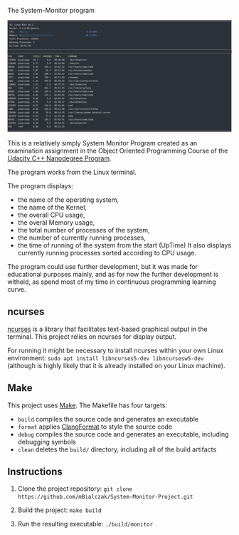 The System-Monitor program

![System Monitor](images/System_Monitor2.png)

This is a relatively simply System Monitor Program created as an examination assignment  in the Object Oriented Programming Course of the [Udacity C++ Nanodegree Program](https://www.udacity.com/course/c-plus-plus-nanodegree--nd213). 


The program works from the Linux terminal.

The program displays:
- the name of the operating system,
- the name of the Kernel,
- the overall CPU usage,
- the overal Memory usage,
- the total number of processes of the system,
- the number of currently running processes,
- the time of running of the system from the start (UpTime)
It also displays currently running processes sorted according to CPU usage.

The program could use further development, but it was made for educational purposes mainly, and as for now the further development is witheld, as spend most of my time in continuous programming learning curve.


## ncurses
[ncurses](https://www.gnu.org/software/ncurses/) is a library that facilitates text-based graphical output in the terminal. This project relies on ncurses for display output.

For running it might be necessary to install ncurses within your own Linux environment: `sudo apt install libncurses5-dev libncursesw5-dev` (although is highly likely that it is already installed on your Linux machine).

## Make
This project uses [Make](https://www.gnu.org/software/make/). The Makefile has four targets:
* `build` compiles the source code and generates an executable
* `format` applies [ClangFormat](https://clang.llvm.org/docs/ClangFormat.html) to style the source code
* `debug` compiles the source code and generates an executable, including debugging symbols
* `clean` deletes the `build/` directory, including all of the build artifacts

## Instructions

1. Clone the project repository: `git clone https://github.com/mBialczak/System-Monitor-Project.git`

2. Build the project: `make build`

3. Run the resulting executable: `./build/monitor`
